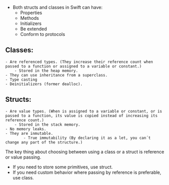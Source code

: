- Both structs and classes in Swift can have:
    - Properties
    - Methods
    - Initializers
    - Be extended
    - Conform to protocols

## Classes:
    - Are referenced types. (They increase their reference count when passed to a function or assigned to a variable or constant.)
        - Stored in the heap memory.
    - They can use inheritance from a superclass.
    - Type casting
    - Deinitializers (former dealloc).

## Structs:
    - Are value types. (When is assigned to a variable or constant, or is passed to a function, its value is copied instead of increasing its reference count.)
        - Stored in the stack memory.
    - No memory leaks.
    - They are inmutable.
            - True immutability (By declaring it as a let, you can´t change any part of the structure.)

            

The key thing about choosing between using a class or a struct is reference or value passing. 

- If you need to store some primitives, use struct.
- If you need custom behavior where passing by reference is preferable, use class.
